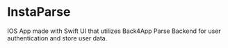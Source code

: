 # InstaParse
 IOS App made with Swift UI that utilizes Back4App Parse Backend for user authentication and store user data.
